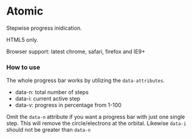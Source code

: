 # Atomic

Stepwise progress inidication.

HTML5 only.

Browser support: latest chrome, safari, firefox and IE9+

### How to use

The whole progress bar works by utilizing the `data-attributes`.
- data-n: total number of steps
- data-i: current active step
- data-v: progress in percentage from 1-100

Omit the `data-n` attribute if you want a progress bar with just one single
step. This will remove the circle/electrons at the orbital. Likewise `data-i`
should not be greater than `data-n`
